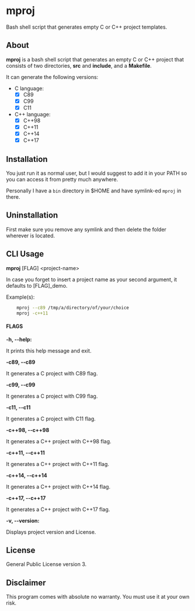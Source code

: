 # mproj

Bash shell script that generates empty C or C++ project templates.

## About

**mproj** is a bash shell script that generates an empty C or C++ project
that consists of two directories, **src** and **include**, and a
**Makefile**.

It can generate the following versions:

* C language:
    - [x] C89
    - [x] C99
    - [x] C11
    
* C++ language:
   - [x] C++98
   - [x] C++11
   - [x] C++14
   - [x] C++17

## Installation

You just run it as normal user, but I would suggest to add it in your PATH so 
you can access it from pretty much anywhere.

Personally I have a `bin` directory in $HOME and have symlink-ed `mproj`
in there.

## Uninstallation

First make sure you remove any symlink and then delete the folder
wherever is located.

## CLI Usage

**mproj** \[FLAG\] \<project-name\>

In case you forget to insert a project name as your second argument,
it defaults to \[FLAG\]\_demo.

Example(s):

```bash
    mproj --c89 /tmp/a/directory/of/your/choice
    mproj -c++11 
```

#### FLAGS

**-h, --help:**

It prints this help message and exit.
    
**-c89, --c89**

It generates a C project with C89 flag.

**-c99, --c99**

It generates a C project with C99 flag.

**-c11, --c11**

It generates a C project with C11 flag.

**-c++98, --c++98**

It generates a C++ project with C++98 flag.

**-c++11, --c++11**

It generates a C++ project with C++11 flag.

**-c++14, --c++14**

It generates a C++ project with C++14 flag.

**-c++17, --c++17**

It generates a C++ project with C++17 flag.

**-v, --version:**

Displays project version and License.

## License

General Public License version 3.

## Disclaimer

This program comes with absolute no warranty.
You must use it at your own risk.
